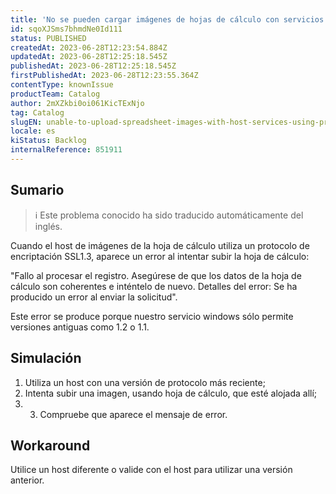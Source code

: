 ```yaml
---
title: 'No se pueden cargar imágenes de hojas de cálculo con servicios de host que utilizan el protocolo de cifrado SSL1.3'
id: sqoXJSms7bhmdNe0Id111
status: PUBLISHED
createdAt: 2023-06-28T12:23:54.884Z
updatedAt: 2023-06-28T12:25:18.545Z
publishedAt: 2023-06-28T12:25:18.545Z
firstPublishedAt: 2023-06-28T12:23:55.364Z
contentType: knownIssue
productTeam: Catalog
author: 2mXZkbi0oi061KicTExNjo
tag: Catalog
slugEN: unable-to-upload-spreadsheet-images-with-host-services-using-protocol-encryption-protocol-ssl13
locale: es
kiStatus: Backlog
internalReference: 851911
---
```


## Sumario

>ℹ️ Este problema conocido ha sido traducido automáticamente del inglés.


Cuando el host de imágenes de la hoja de cálculo utiliza un protocolo de encriptación SSL1.3, aparece un error al intentar subir la hoja de cálculo:

"Fallo al procesar el registro. Asegúrese de que los datos de la hoja de cálculo son coherentes e inténtelo de nuevo. Detalles del error: Se ha producido un error al enviar la solicitud".

Este error se produce porque nuestro servicio windows sólo permite versiones antiguas como 1.2 o 1.1.



##

## Simulación



1. Utiliza un host con una versión de protocolo más reciente;
2. Intenta subir una imagen, usando hoja de cálculo, que esté alojada allí;
3. 3. Compruebe que aparece el mensaje de error.



## Workaround


Utilice un host diferente o valide con el host para utilizar una versión anterior.






